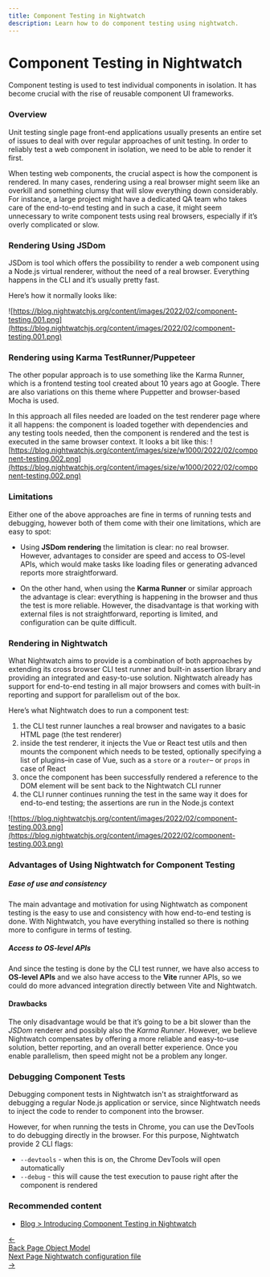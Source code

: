 ```yaml
---
title: Component Testing in Nightwatch
description: Learn how to do component testing using nightwatch.
---
```


# Component Testing in Nightwatch

Component testing is used to test individual components in isolation. It has become crucial with the rise of reusable component UI frameworks.

### Overview

Unit testing single page front-end applications usually presents an entire set of issues to deal with over regular approaches of unit testing. In order to reliably test a web component in isolation, we need to be able to render it first.

When testing web components, the crucial aspect is how the component is rendered. In many cases, rendering using a real browser might seem like an overkill and something clumsy that will slow everything down considerably. For instance, a large project might have a dedicated QA team who takes care of the end-to-end testing and in such a case, it might seem unnecessary to write component tests using real browsers, especially if it’s overly complicated or slow.

### Rendering Using JSDom

JSDom is tool which offers the possibility to render a web component using a Node.js virtual renderer, without the need of a real browser. Everything happens in the CLI and it’s usually pretty fast.

Here’s how it normally looks like:

![https://blog.nightwatchjs.org/content/images/2022/02/component-testing.001.png](https://blog.nightwatchjs.org/content/images/2022/02/component-testing.001.png)

### Rendering using Karma TestRunner/Puppeteer

The other popular approach is to use something like the Karma Runner, which is a frontend testing tool created about 10 years ago at Google. There are also variations on this theme where Puppetter and browser-based Mocha is used.

In this approach all files needed are loaded on the test renderer page where it all happens: the component is loaded together with dependencies and any testing tools needed, then the component is rendered and the test is executed in the same browser context. It looks a bit like this:
![https://blog.nightwatchjs.org/content/images/size/w1000/2022/02/component-testing.002.png](https://blog.nightwatchjs.org/content/images/size/w1000/2022/02/component-testing.002.png)

### Limitations

Either one of the above approaches are fine in terms of running tests and debugging, however both of them come with their one limitations, which are easy to spot:

- Using **JSDom rendering** the limitation is clear: no real browser. However, advantages to consider are speed and access to OS-level APIs, which would make tasks like loading files or generating advanced reports more straightforward.

- On the other hand, when using the **Karma Runner** or similar approach the advantage is clear: everything is happening in the browser and thus the test is more reliable. However, the disadvantage is that working with external files is not straightforward, reporting is limited, and configuration can be quite difficult.

### Rendering in Nightwatch

What Nightwatch aims to provide is a combination of both approaches by extending its cross browser CLI test runner and built-in assertion library and providing an integrated and easy-to-use solution. Nightwatch already has support for end-to-end testing in all major browsers and comes with built-in reporting and support for parallelism out of the box.

Here’s what Nightwatch does to run a component test:

1. the CLI test runner launches a real browser and navigates to a basic HTML page (the test renderer)
2. inside the test renderer, it injects the Vue or React test utils and then mounts the component which needs to be tested, optionally specifying a list of plugins–in case of Vue, such as a `store` or a `router`– or `props` in case of React
3. once the component has been successfully rendered a reference to the DOM element will be sent back to the Nightwatch CLI runner
4. the CLI runner continues running the test in the same way it does for end-to-end testing; the assertions are run in the Node.js context

![https://blog.nightwatchjs.org/content/images/2022/02/component-testing.003.png](https://blog.nightwatchjs.org/content/images/2022/02/component-testing.003.png)

### Advantages of Using Nightwatch for Component Testing

##### Ease of use and consistency

The main advantage and motivation for using Nightwatch as component testing is the easy to use and consistency with how end-to-end testing is done. With Nightwatch, you have everything installed so there is nothing more to configure in terms of testing.

##### Access to OS-level APIs

And since the testing is done by the CLI test runner, we have also access to **OS-level APIs** and we also have access to the **Vite** runner APIs, so we could do more advanced integration directly between Vite and Nightwatch.

#### Drawbacks

The only disadvantage would be that it’s going to be a bit slower than the *JSDom* renderer and possibly also the *Karma Runner*. However, we believe Nightwatch compensates by offering a more reliable and easy-to-use solution, better reporting, and an overall better experience. Once you enable parallelism, then speed might not be a problem any longer.

### Debugging Component Tests

Debugging component tests in Nightwatch isn't as straightforward as debugging a regular Node.js application or service, since Nightwatch needs to inject the code to render to component into the browser.

However, for when running the tests in Chrome, you can use the DevTools to do debugging directly in the browser. For this purpose, Nightwatch provide 2 CLI flags:

- `--devtools` - when this is on, the Chrome DevTools will open automatically
- `--debug` - this will cause the test execution to pause right after the component is rendered

### Recommended content

- [Blog > Introducing Component Testing in Nightwatch](https://nightwatchjs.org/blog/introducing-component-testing-in-nightwatch/)

 <div class="doc-pagination pt-40">
  <div class="previous">
    <a href="/guide/concepts/page-object-model.html">
      <span>←</span>
        <div class="d-flex flex-column">
          <span class="smallT">Back</span>
          <span class="bigT">Page Object Model</span>
        </div>
    </a>
  </div>
  <div class="next">
    <a href="/guide/configuration/nightwatch-configuration-file.html">
        <div class="d-flex flex-column">
          <span class="smallT">Next Page</span>
          <span class="bigT">Nightwatch configuration file</span>
        </div>
        <span>→</span>
    </a>
  </div>
</div>
